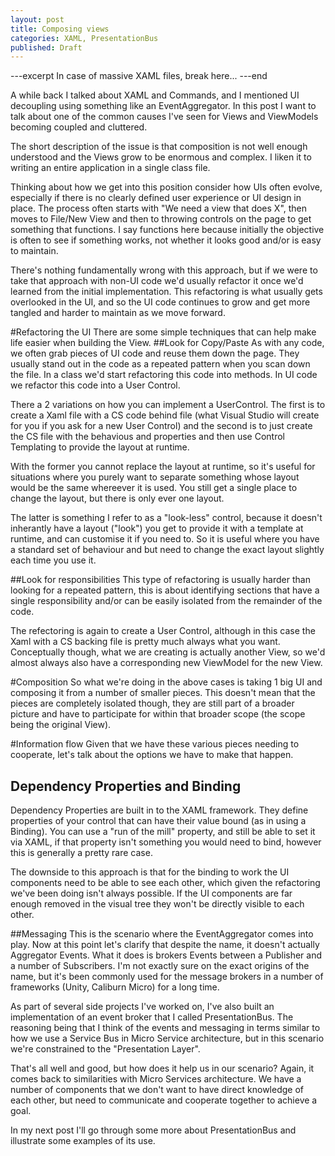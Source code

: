 ```yaml
---
layout: post
title: Composing views
categories: XAML, PresentationBus
published: Draft
---
```

---excerpt
In case of massive XAML files, break here...
---end

A while back I talked about XAML and Commands, and I mentioned UI decoupling using something like an EventAggregator.  In this post I want to talk about one of the common causes I've seen for Views and ViewModels becoming coupled and cluttered.

The short description of the issue is that composition is not well enough understood and the Views grow to be enormous and complex.  I liken it to writing an entire application in a single class file.

Thinking about how we get into this position consider how UIs often evolve, especially if there is no clearly defined user experience or UI design in place.  The process often starts with "We need a view that does X", then moves to File/New View and then to throwing controls on the page to get something that functions.  I say functions here because initially the objective is often to see if something works, not whether it looks good and/or is easy to maintain.

There's nothing fundamentally wrong with this approach, but if we were to take that approach with non-UI code we'd usually refactor it once we'd learned from the initial implementation.  This refactoring is what usually gets overlooked in the UI, and so the UI code continues to grow and get more tangled and harder to maintain as we move forward.

#Refactoring the UI
There are some simple techniques that can help make life easier when building the View. 
##Look for Copy/Paste
As with any code, we often grab pieces of UI code and reuse them down the page.  They usually stand out in the code as a repeated pattern when you scan down the file.  In a class we'd start refactoring this code into methods.  In UI code we refactor this code into a User Control.

There a 2 variations on how you can implement a UserControl.  The first is to create a Xaml file with a CS code behind file (what Visual Studio will create for you if you ask for a new User Control) and the second is to just create the CS file with the behavious and properties and then use Control Templating to provide the layout at runtime.

With the former you cannot replace the layout at runtime, so it's useful for situations where you purely want to separate something whose layout would be the same whereever it is used.  You still get a single place to change the layout, but there is only ever one layout.

The latter is something I refer to as a "look-less" control, because it doesn't inherantly have a layout ("look") you get to provide it with a template at runtime, and can customise it if you need to.  So it is useful where you have a standard set of behaviour and but need to change the exact layout slightly each time you use it.

##Look for responsibilities
This type of refactoring is usually harder than looking for a repeated pattern, this is about identifying sections that have a single responsibility and/or can be easily isolated from the remainder of the code.

The refectoring is again to create a User Control, although in this case the Xaml with a CS backing file is pretty much always what you want.  Conceptually though, what we are creating is actually another View, so we'd almost always also have a corresponding new ViewModel for the new View.

#Composition
So what we're doing in the above cases is taking 1 big UI and composing it from a number of smaller pieces.  This doesn't mean that the pieces are completely isolated though, they are still part of a broader picture and have to participate for within that broader scope (the scope being the original View).

#Information flow
Given that we have these various pieces needing to cooperate, let's talk about the options we have to make that happen.

## Dependency Properties and Binding
Dependency Properties are built in to the XAML framework.  They define properties of your control that can have their value bound (as in using a Binding).  You can use a "run of the mill" property, and still be able to set it via XAML, if that property isn't something you would need to bind, however this is generally a pretty rare case.

The downside to this approach is that for the binding to work the UI components need to be able to see each other, which given the refactoring we've been doing isn't always possible.  If the UI components are far enough removed in the visual tree they won't be directly visible to each other.

##Messaging
This is the scenario where the EventAggregator comes into play.  Now at this point let's clarify that despite the name, it doesn't actually Aggregator Events.  What it does is brokers Events between a Publisher and a number of Subscribers.  I'm not exactly sure on the exact origins of the name, but it's been commonly used for the message brokers in a number of frameworks (Unity, Caliburn Micro) for a long time.

As part of several side projects I've worked on, I've also built an implementation of an event broker that I called PresentationBus.  The reasoning being that I think of the events and messaging in terms similar to how we use a Service Bus in Micro Service architecture, but in this scenario we're constrained to the "Presentation Layer".

That's all well and good, but how does it help us in our scenario?  Again, it comes back to similarities with Micro Services architecture.  We have a number of components that we don't want to have direct knowledge of each other, but need to communicate and cooperate together to achieve a goal.

In my next post I'll go through some more about PresentationBus and illustrate some examples of its use.